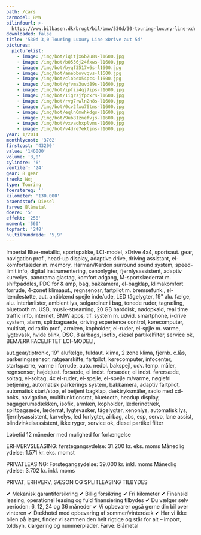 ```yaml
---
path: /cars
carmodel: BMW
bilinfourl: >-
  https://www.bilbasen.dk/brugt/bil/bmw/530d/30-touring-luxury-line-xdrive-aut-5d/4228876
downloaded: false
title: '530d 3,0 Touring Luxury Line xDrive aut 5d'
pictures:
  picturelist:
    - image: /img/bot/iqitjx6b7u8s-l1600.jpg
    - image: /img/bot/b0536j24fxws-l1600.jpg
    - image: /img/bot/byqf3517x6s-l1600.jpg
    - image: /img/bot/anebbovvqvs-l1600.jpg
    - image: /img/bot/clobex54pcs-l1600.jpg
    - image: /img/bot/qfvma3uvd89s-l1600.jpg
    - image: /img/bot/ipfii4qj7ips-l1600.jpg
    - image: /img/bot/1igrsjfpcxrs-l1600.jpg
    - image: /img/bot/rvg7rwln2n8s-l1600.jpg
    - image: /img/bot/0cv2fxu76tms-l1600.jpg
    - image: /img/bot/eqln6mwhkdgs-l1600.jpg
    - image: /img/bot/9ub81znefvjs-l1600.jpg
    - image: /img/bot/vxvaohxplvms-l1600.jpg
    - image: /img/bot/v4dre7ektjns-l1600.jpg
year: 1/2014
monthlycost: '3702'
firstcost: '43200'
value: '146000'
volume: '3,0'
cylindre: '6'
ventiler: '24'
gear: 8 gear
traek: Nej
type: Touring
foerstereg: ''
kilometer: '130.000'
braendstof: Diesel
farve: Blåmetal
doere: '5'
effekt: '258'
moment: '560'
topfart: '248'
nultilhundrede: '5,9'
---
```

Imperial Blue-metallic, sportspakke, LCI-model, xDrive 4x4, sportsaut. gear, navigation prof., head-up display, adaptive drive, driving assistant, el-komfortsæder m. memory, Harman/Kardon surround sound system, speed-limit info, digital instrumentering, xenonlygter, fjernlysassistent, adaptiv kurvelys, panorama glastag, komfort adgang, M-sportslæderrat m. shiftpaddles, PDC for & amp, bag, bakkamera, el-bagklap, klimakomfort forrude, 4-zonet klimaaut., regnsenosr, fartpilot m. bremsefunk., el-lændestøtte, aut. antiblænd spejle inde/ude, LED tågelygter, 19" alu. fælge, alu. interiørlister, ambient lys, solgardiner i bag, tonede ruder, tagræling, bluetooth m. USB, musik-streaming, 20 GB harddisk, nødopkald, real time traffic info, internet, BMW apps, tlf. system m. udvid. smartphone, i-drive system, alarm, splitbagsæde, driving experience control, kørecomputer, multirat, cd radio prof., armlæn, kopholder, el-ruder, el-spjle m. varme, lygtevask, hvide blink, DSC, 8 airbags, isofix, diesel partikelfilter, service ok, BEMÆRK FACELIFTET LCI-MODEL!,

aut.gear/tiptronic, 19" alufælge, fuldaut. klima, 2 zone klima, fjernb. c.lås, parkeringssensor, ratgearskifte, fartpilot, kørecomputer, infocenter, startspærre, varme i forrude, auto. nedbl. bakspejl, udv. temp. måler, regnsensor, højdejust. forsæde, el indst. forsæder, el indst. førersæde, soltag, el-soltag, 4x el-ruder, el-spejle, el-spejle m/varme, nøglefri betjening, automatisk parkerings system, bakkamera, adaptiv fartpilot, automatisk start/stop, el betjent bagklap, dæktryksmåler, radio med cd-boks, navigation, multifunktionsrat, bluetooth, headup display, bagagerumsdækken, isofix, armlæn, kopholder, læderindtræk, splitbagsæde, læderrat, lygtevasker, tågelygter, xenonlys, automatisk lys, fjernlysassistent, kurvelys, led forlygter, airbag, abs, esp, servo, lane assist, blindvinkelsassistent, ikke ryger, service ok, diesel partikel filter

Løbetid 12 måneder med mulighed for forlængelse 

ERHVERVSLEASING:
førstegangsydelse: 31.200 kr. eks. moms 
Månedlig ydelse: 1.571 kr. eks. momst

PRIVATLEASING:
Førstegangsydelse: 39.000 kr. inkl. moms
Månedlig ydelse: 3.702 kr. inkl. moms

PRIVAT, ERHVERV, SÆSON OG SPLITLEASING TILBYDES 

✔ Mekanisk garantiforsikring 
✔ Billig forsikring 
✔ Fri kilometer
✔ Finansiel leasing, operationel leasing og fuld finansiering tilbydes
✔ Du vælger selv perioden: 6, 12, 24 og 36 måneder
✔ Vi opbevarer også gerne din bil over vinteren 
✔ Dækhotel med opbevaring af sommer/vinterdæk
✔ Har vi ikke bilen på lager, finder vi sammen den helt rigtige og står for alt – import, toldsyn, klargøring og nummerplader. 
Farve: Blåmetal
